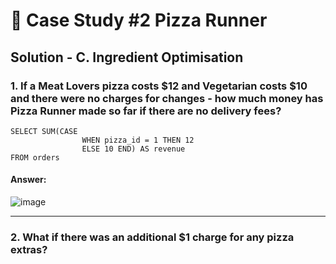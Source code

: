 # 🍕 Case Study #2 Pizza Runner

## Solution - C. Ingredient Optimisation

### 1. If a Meat Lovers pizza costs $12 and Vegetarian costs $10 and there were no charges for changes - how much money has Pizza Runner made so far if there are no delivery fees?

```
SELECT SUM(CASE
        		WHEN pizza_id = 1 THEN 12
             	ELSE 10 END) AS revenue
FROM orders
```
#### Answer:
![image](https://github.com/han-tran-gia/8-weeks-sql-challenge/assets/144699083/2e9cb0fc-ee97-40d1-9def-e4c7deba389d)

***

### 2. What if there was an additional $1 charge for any pizza extras?
